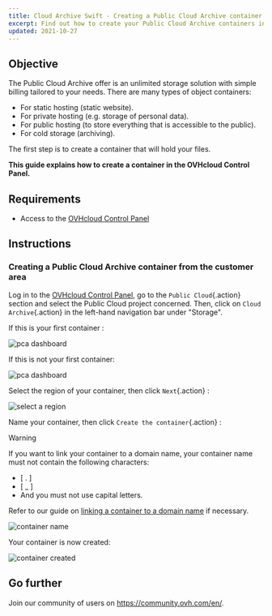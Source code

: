 ```yaml
---
title: Cloud Archive Swift - Creating a Public Cloud Archive container
excerpt: Find out how to create your Public Cloud Archive containers in the OVHcloud Control Panel
updated: 2021-10-27
---
```


## Objective

The Public Cloud Archive offer is an unlimited storage solution with simple billing tailored to your needs. There are many types of object containers:

- For static hosting (static website).
- For private hosting (e.g. storage of personal data).
- For public hosting (to store everything that is accessible to the public).
- For cold storage (archiving).

The first step is to create a container that will hold your files. 

**This guide explains how to create a container in the OVHcloud Control Panel.**

## Requirements

- Access to the [OVHcloud Control Panel](/links/manager)

## Instructions

### Creating a Public Cloud Archive container from the customer area

Log in to the [OVHcloud Control Panel](/links/manager), go to the `Public Cloud`{.action} section and select the Public Cloud project concerned. Then, click on `Cloud Archive`{.action} in the left-hand navigation bar under "Storage".

If this is your first container :

![pca dashboard](images/create-container-20211006094158312.png)

If this is not your first container:

![pca dashboard](images/create-container-20211006094851682.png)

Select the region of your container, then click `Next`{.action} :

![select a region](images/create-container-20211006094448923.png)

Name your container, then click `Create the container`{.action} :

> [!warning]
>
> If you want to link your container to a domain name, your container name must not contain the following characters:
>
> - [ . ]
> - [ _ ]
> - And you must not use capital letters.
>  
> Refer to our guide on [linking a container to a domain name](/pages/storage_and_backup/object_storage/pcs_link_domain) if necessary.
>

![container name](images/create-container-20211006094550334.png)

Your container is now created:

![container created](images/create-container-20211006094630754.png)

## Go further

Join our community of users on <https://community.ovh.com/en/>.
